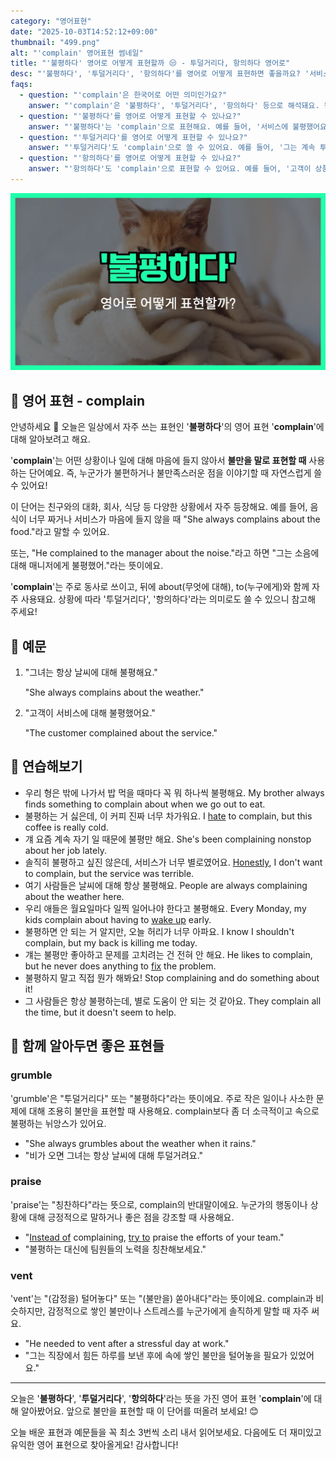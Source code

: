 ```yaml
---
category: "영어표현"
date: "2025-10-03T14:52:12+09:00"
thumbnail: "499.png"
alt: "'complain' 영어표현 썸네일"
title: "'불평하다' 영어로 어떻게 표현할까 😒 - 투덜거리다, 항의하다 영어로"
desc: "'불평하다', '투덜거리다', '항의하다'를 영어로 어떻게 표현하면 좋을까요? '서비스에 불평했어요.', '계속 투덜거려요.' 등을 영어로 표현하는 법을 배워봅시다. 다양한 예문을 통해서 연습하고 본인의 표현으로 만들어 보세요."
faqs: 
  - question: "'complain'은 한국어로 어떤 의미인가요?"
    answer: "'complain'은 '불평하다', '투덜거리다', '항의하다' 등으로 해석돼요. 뭔가 마음에 들지 않아서 말로 표현할 때 쓰는 단어예요."
  - question: "'불평하다'를 영어로 어떻게 표현할 수 있나요?"
    answer: "'불평하다'는 'complain'으로 표현해요. 예를 들어, '서비스에 불평했어요.'는 'I complained about the service.'라고 해요."
  - question: "'투덜거리다'를 영어로 어떻게 표현할 수 있나요?"
    answer: "'투덜거리다'도 'complain'으로 쓸 수 있어요. 예를 들어, '그는 계속 투덜거려요.'는 'He keeps complaining.'이라고 해요."
  - question: "'항의하다'를 영어로 어떻게 표현할 수 있나요?"
    answer: "'항의하다'도 'complain'으로 표현할 수 있어요. 예를 들어, '고객이 상품에 대해 항의했어요.'는 'The customer complained about the product.'라고 해요."
---
```


!['complain' 영어표현](./499.png)

## 🌟 영어 표현 - complain

안녕하세요 👋 오늘은 일상에서 자주 쓰는 표현인 '**불평하다**'의 영어 표현 '**complain**'에 대해 알아보려고 해요.

'**complain**'는 어떤 상황이나 일에 대해 마음에 들지 않아서 **불만을 말로 표현할 때** 사용하는 단어예요. 즉, 누군가가 불편하거나 불만족스러운 점을 이야기할 때 자연스럽게 쓸 수 있어요!

이 단어는 친구와의 대화, 회사, 식당 등 다양한 상황에서 자주 등장해요. 예를 들어, 음식이 너무 짜거나 서비스가 마음에 들지 않을 때 "She always complains about the food."라고 말할 수 있어요.

또는, "He complained to the manager about the noise."라고 하면 "그는 소음에 대해 매니저에게 불평했어."라는 뜻이에요.

'**complain**'는 주로 동사로 쓰이고, 뒤에 about(무엇에 대해), to(누구에게)와 함께 자주 사용돼요. 상황에 따라 '투덜거리다', '항의하다'라는 의미로도 쓸 수 있으니 참고해 주세요!

## 📖 예문

1. "그녀는 항상 날씨에 대해 불평해요."

   "She always complains about the weather."

2. "고객이 서비스에 대해 불평했어요."

   "The customer complained about the service."



## 💬 연습해보기

<ul data-interactive-list>

  <li data-interactive-item>
    <span data-toggler>우리 형은 밖에 나가서 밥 먹을 때마다 꼭 뭐 하나씩 불평해요.</span>
    <span data-answer>My brother always finds something to complain about when we go out to eat.</span>
  </li>

  <li data-interactive-item>
    <span data-toggler>불평하는 거 싫은데, 이 커피 진짜 너무 차가워요.</span>
    <span data-answer>I <a href="/blog/in-english/392.hate/">hate</a> to complain, but this coffee is really cold.</span>
  </li>

  <li data-interactive-item>
    <span data-toggler>걔 요즘 계속 자기 일 때문에 불평만 해요.</span>
    <span data-answer>She's been complaining nonstop about her job lately.</span>
  </li>

  <li data-interactive-item>
    <span data-toggler>솔직히 불평하고 싶진 않은데, 서비스가 너무 별로였어요.</span>
    <span data-answer><a href="/blog/in-english/336.honestly/">Honestly</a>, I don't want to complain, but the service was terrible.</span>
  </li>

  <li data-interactive-item>
    <span data-toggler>여기 사람들은 날씨에 대해 항상 불평해요.</span>
    <span data-answer>People are always complaining about the weather here.</span>
  </li>

  <li data-interactive-item>
    <span data-toggler>우리 애들은 월요일마다 일찍 일어나야 한다고 불평해요.</span>
    <span data-answer>Every Monday, my kids complain about having to <a href="/blog/in-english/300.wake-up/">wake up</a> early.</span>
  </li>

  <li data-interactive-item>
    <span data-toggler>불평하면 안 되는 거 알지만, 오늘 허리가 너무 아파요.</span>
    <span data-answer>I know I shouldn't complain, but my back is killing me today.</span>
  </li>

  <li data-interactive-item>
    <span data-toggler>걔는 불평만 좋아하고 문제를 고치려는 건 전혀 안 해요.</span>
    <span data-answer>He likes to complain, but he never does anything to <a href="/blog/in-english/524.fix/">fix</a> the problem.</span>
  </li>

  <li data-interactive-item>
    <span data-toggler>불평하지 말고 직접 뭔가 해봐요!</span>
    <span data-answer>Stop complaining and do something about it!</span>
  </li>

  <li data-interactive-item>
    <span data-toggler>그 사람들은 항상 불평하는데, 별로 도움이 안 되는 것 같아요.</span>
    <span data-answer>They complain all the time, but it doesn't seem to help.</span>
  </li>

</ul>

## 🤝 함께 알아두면 좋은 표현들

### grumble

'grumble'은 "투덜거리다" 또는 "불평하다"라는 뜻이에요. 주로 작은 일이나 사소한 문제에 대해 조용히 불만을 표현할 때 사용해요. complain보다 좀 더 소극적이고 속으로 불평하는 뉘앙스가 있어요.

- "She always grumbles about the weather when it rains."
- "비가 오면 그녀는 항상 날씨에 대해 투덜거려요."

### praise

'praise'는 "칭찬하다"라는 뜻으로, complain의 반대말이에요. 누군가의 행동이나 상황에 대해 긍정적으로 말하거나 좋은 점을 강조할 때 사용해요.

- "[Instead of](/blog/in-english/169.instead-of/) complaining, [try to](/blog/in-english/117.try-to/) praise the efforts of your team."
- "불평하는 대신에 팀원들의 노력을 칭찬해보세요."

### vent

'vent'는 "(감정을) 털어놓다" 또는 "(불만을) 쏟아내다"라는 뜻이에요. complain과 비슷하지만, 감정적으로 쌓인 불만이나 스트레스를 누군가에게 솔직하게 말할 때 자주 써요.

- "He needed to vent after a stressful day at work."
- "그는 직장에서 힘든 하루를 보낸 후에 속에 쌓인 불만을 털어놓을 필요가 있었어요."

---

오늘은 '**불평하다**', '**투덜거리다**', '**항의하다**'라는 뜻을 가진 영어 표현 '**complain**'에 대해 알아봤어요. 앞으로 불만을 표현할 때 이 단어를 떠올려 보세요! 😊

오늘 배운 표현과 예문들을 꼭 최소 3번씩 소리 내서 읽어보세요. 다음에도 더 재미있고 유익한 영어 표현으로 찾아올게요! 감사합니다!

